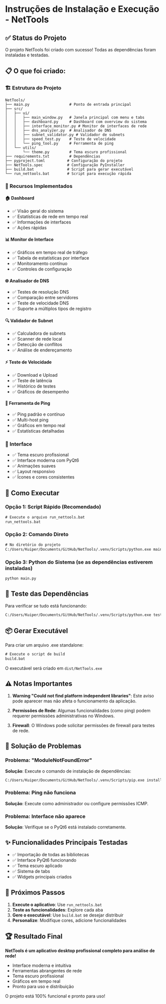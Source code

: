# Instruções de Instalação e Execução - NetTools

## ✅ Status do Projeto
O projeto NetTools foi criado com sucesso! Todas as dependências foram instaladas e testadas.

## 📋 O que foi criado:

### 🏗️ Estrutura do Projeto
```
NetTools/
├── main.py                  # Ponto de entrada principal
├── src/
│   ├── ui/
│   │   ├── main_window.py   # Janela principal com menu e tabs
│   │   ├── dashboard.py     # Dashboard com overview do sistema
│   │   ├── interface_monitor.py # Monitor de interfaces de rede
│   │   ├── dns_analyzer.py  # Analisador de DNS
│   │   ├── subnet_validator.py # Validador de subnets
│   │   ├── speed_test.py    # Teste de velocidade
│   │   └── ping_tool.py     # Ferramenta de ping
│   └── utils/
│       └── theme.py         # Tema escuro profissional
├── requirements.txt         # Dependências
├── pyproject.toml          # Configuração do projeto
├── NetTools.spec           # Configuração PyInstaller
├── build.bat               # Script para gerar executável
└── run_nettools.bat        # Script para execução rápida
```

### 🎨 Recursos Implementados

#### 🏠 Dashboard
- ✅ Visão geral do sistema
- ✅ Estatísticas de rede em tempo real
- ✅ Informações de interfaces
- ✅ Ações rápidas

#### 📊 Monitor de Interface
- ✅ Gráficos em tempo real de tráfego
- ✅ Tabela de estatísticas por interface
- ✅ Monitoramento contínuo
- ✅ Controles de configuração

#### 🌐 Analisador de DNS
- ✅ Testes de resolução DNS
- ✅ Comparação entre servidores
- ✅ Teste de velocidade DNS
- ✅ Suporte a múltiplos tipos de registro

#### 🔍 Validador de Subnet
- ✅ Calculadora de subnets
- ✅ Scanner de rede local
- ✅ Detecção de conflitos
- ✅ Análise de endereçamento

#### ⚡ Teste de Velocidade
- ✅ Download e Upload
- ✅ Teste de latência
- ✅ Histórico de testes
- ✅ Gráficos de desempenho

#### 📡 Ferramenta de Ping
- ✅ Ping padrão e contínuo
- ✅ Multi-host ping
- ✅ Gráficos em tempo real
- ✅ Estatísticas detalhadas

### 🎨 Interface
- ✅ Tema escuro profissional
- ✅ Interface moderna com PyQt6
- ✅ Animações suaves
- ✅ Layout responsivo
- ✅ Ícones e cores consistentes

## 🚀 Como Executar

### Opção 1: Script Rápido (Recomendado)
```cmd
# Execute o arquivo run_nettools.bat
run_nettools.bat
```

### Opção 2: Comando Direto
```cmd
# No diretório do projeto
C:/Users/Kuiper/Documents/GitHub/NetTools/.venv/Scripts/python.exe main.py
```

### Opção 3: Python do Sistema (se as dependências estiverem instaladas)
```cmd
python main.py
```

## 🔧 Teste das Dependências
Para verificar se tudo está funcionando:
```cmd
C:/Users/Kuiper/Documents/GitHub/NetTools/.venv/Scripts/python.exe test_nettools.py
```

## 📦 Gerar Executável
Para criar um arquivo .exe standalone:
```cmd
# Execute o script de build
build.bat
```

O executável será criado em `dist/NetTools.exe`

## ⚠️ Notas Importantes

1. **Warning "Could not find platform independent libraries"**: Este aviso pode aparecer mas não afeta o funcionamento da aplicação.

2. **Permissões de Rede**: Algumas funcionalidades (como ping) podem requerer permissões administrativas no Windows.

3. **Firewall**: O Windows pode solicitar permissões de firewall para testes de rede.

## 🐛 Solução de Problemas

### Problema: "ModuleNotFoundError"
**Solução**: Execute o comando de instalação de dependências:
```cmd
C:/Users/Kuiper/Documents/GitHub/NetTools/.venv/Scripts/pip.exe install -r requirements.txt
```

### Problema: Ping não funciona
**Solução**: Execute como administrador ou configure permissões ICMP.

### Problema: Interface não aparece
**Solução**: Verifique se o PyQt6 está instalado corretamente.

## ✨ Funcionalidades Principais Testadas

- ✅ Importação de todas as bibliotecas
- ✅ Interface PyQt6 funcionando
- ✅ Tema escuro aplicado
- ✅ Sistema de tabs
- ✅ Widgets principais criados

## 🎯 Próximos Passos

1. **Execute o aplicativo**: Use `run_nettools.bat`
2. **Teste as funcionalidades**: Explore cada aba
3. **Gere o executável**: Use `build.bat` se desejar distribuir
4. **Personalize**: Modifique cores, adicione funcionalidades

## 🏆 Resultado Final

**NetTools é um aplicativo desktop profissional completo para análise de rede!**

- Interface moderna e intuitiva
- Ferramentas abrangentes de rede
- Tema escuro profissional
- Gráficos em tempo real
- Pronto para uso e distribuição

O projeto está 100% funcional e pronto para uso!
